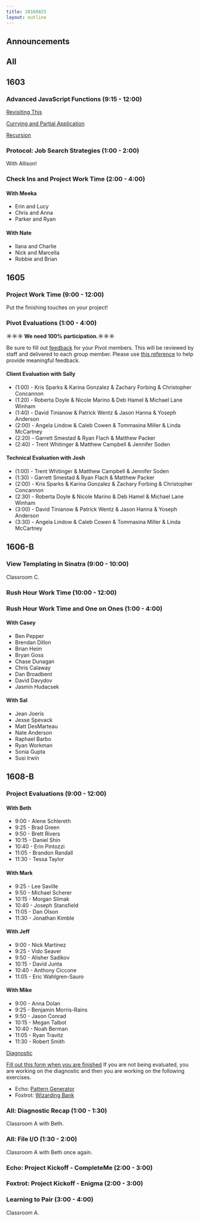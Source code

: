 ```yaml
---
title: 20160825
layout: outline
---
```


## Announcements

## All


## 1603

### Advanced JavaScript Functions (9:15 - 12:00)

[Revisiting This](https://github.com/mdn/advanced-js-fundamentals-ck/blob/gh-pages/tutorials/02-functions/02-what-is-this.md)

[Currying and Partial Application](https://github.com/mdn/advanced-js-fundamentals-ck/blob/gh-pages/tutorials/02-functions/03-currying-and-partial-application.md)

[Recursion](https://github.com/mdn/advanced-js-fundamentals-ck/blob/gh-pages/tutorials/02-functions/04-recursion.md)

### Protocol: Job Search Strategies (1:00 - 2:00)

With Allison!

### Check Ins and Project Work Time (2:00 - 4:00)

#### With Meeka

- Erin and Lucy
- Chris and Anna
- Parker and Ryan

#### With Nate

- Ilana and Charlie
- Nick and Marcella
- Robbie and Brian

## 1605

### Project Work Time (9:00 - 12:00)

Put the finishing touches on your project!

### Pivot Evaluations (1:00 - 4:00)

**☀☀☀ We need 100% participation.☀☀☀**

Be sure to fill out [feedback](https://docs.google.com/forms/d/e/1FAIpQLSeNkH3-bXEe20PYtaGE_laFww2L7854_vYzACWeZvWCKVamag/viewform#responses) for your Pivot members. This will be reviewed by staff and delivered to each group member. Please use [this reference](https://github.com/turingschool/lesson_plans/blob/master/ruby_03-professional_rails_applications/the-pivot-week-2-retro.md) to help provide meaningful feedback.

#### Client Evaluation with Sally

* (1:00) - Kris Sparks & Karina Gonzalez & Zachary Forbing & Christopher Concannon
* (1:20) - Roberta Doyle & Nicole Marino & Deb Hamel & Michael Lane Winham
* (1:40) - David Tinianow & Patrick Wentz & Jason Hanna & Yoseph Anderson
* (2:00) - Angela Lindow & Caleb Cowen & Tommasina Miller & Linda McCartney
* (2:20) - Garrett Smestad & Ryan Flach & Matthew Packer
* (2:40) - Trent Whitinger & Matthew Campbell & Jennifer Soden

#### Technical Evaluation with Josh

* (1:00) - Trent Whitinger & Matthew Campbell & Jennifer Soden
* (1:30) - Garrett Smestad & Ryan Flach & Matthew Packer
* (2:00) - Kris Sparks & Karina Gonzalez & Zachary Forbing & Christopher Concannon
* (2:30) - Roberta Doyle & Nicole Marino & Deb Hamel & Michael Lane Winham
* (3:00) - David Tinianow & Patrick Wentz & Jason Hanna & Yoseph Anderson
* (3:30) - Angela Lindow & Caleb Cowen & Tommasina Miller & Linda McCartney


## 1606-B

### View Templating in Sinatra (9:00 - 10:00)

Classroom C.

### Rush Hour Work Time (10:00 - 12:00)

### Rush Hour Work Time and One on Ones (1:00 - 4:00)

#### With Casey

* Ben Pepper
* Brendan Dillon
* Brian Heim
* Bryan Goss
* Chase Dunagan
* Chris Calaway
* Dan Broadbent
* David Davydov
* Jasmin Hudacsek

#### With Sal

* Jean Joeris
* Jesse Spevack
* Matt DesMarteau
* Nate Anderson
* Raphael Barbo
* Ryan Workman
* Sonia Gupta
* Susi Irwin

## 1608-B

### Project Evaluations (9:00 - 12:00)

#### With Beth
* 9:00 - Alene Schlereth
* 9:25 - Brad Green
* 9:50 - Brett Rivers
* 10:15 - Daniel Shin
* 10:40 - Erin Pintozzi
* 11:05 - Brandon Randall
* 11:30 - Tessa Taylor

#### With Mark
* 9:25 - Lee Saville
* 9:50 - Michael Scherer
* 10:15 - Morgan Slimak
* 10:40 - Joseph Stansfield
* 11:05 - Dan Olson
* 11:30 - Jonathan Kimble

#### With Jeff
* 9:00 - Nick Martinez
* 9:25 - Vido Seaver
* 9:50 - Alisher Sadikov
* 10:15 - David Junta
* 10:40 - Anthony Ciccone
* 11:05 - Eric Wahlgren-Sauro

#### With Mike
* 9:00 - Anna Dolan
* 9:25 - Benjamin Morris-Rains
* 9:50 - Jason Conrad
* 10:15 - Megan Talbot
* 10:40 - Noah Berman
* 11:05 - Ryan Travitz
* 11:30 - Robert Smith

[Diagnostic](https://gist.github.com/mikedao/24a0cfb791bcd9141b28bef057b47d60)

[Fill out this form when you are finished](https://goo.gl/forms/U1xaOWc4cfzZWGVw1)
If you are not being evaluated, you are working on the diagnostic and then you
are working on the following exercises.

* Echo: [Pattern Generator](https://github.com/turingschool/challenges/blob/master/pattern_generator.markdown)
* Foxtrot: [Wizarding Bank](https://github.com/turingschool/challenges/blob/master/wizarding_bank.markdown)

### All: Diagnostic Recap (1:00 - 1:30)

Classroom A with Beth.

### All: File I/O (1:30 - 2:00)

Classroom A with Beth once again.

### Echo: Project Kickoff - CompleteMe (2:00 - 3:00)

### Foxtrot: Project Kickoff - Enigma (2:00 - 3:00)

### Learning to Pair (3:00 - 4:00)

Classroom A.
